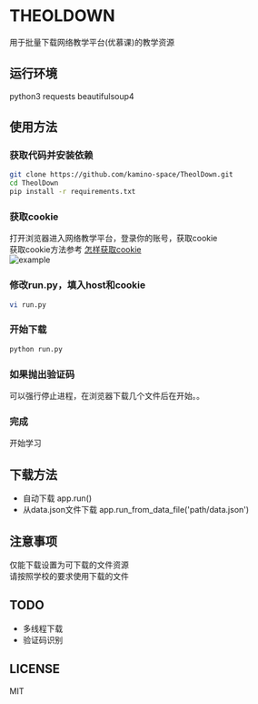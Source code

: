 # THEOLDOWN
用于批量下载网络教学平台(优慕课)的教学资源

## 运行环境
python3 requests beautifulsoup4

## 使用方法
### 获取代码并安装依赖
```bash
git clone https://github.com/kamino-space/TheolDown.git
cd TheolDown
pip install -r requirements.txt
```
### 获取cookie  
打开浏览器进入网络教学平台，登录你的账号，获取cookie  
获取cookie方法参考 [怎样获取cookie](https://jingyan.baidu.com/article/5d368d1ea6c6e33f60c057ef.html)  
![example](https://static.isdut.cn/ii/images/2019/05/20/70fbe1474a027cfc4b4cd096f7f402bb.png)  
### 修改run.py，填入host和cookie
```bash
vi run.py
```
### 开始下载
```bash
python run.py
```
### 如果抛出验证码  
可以强行停止进程，在浏览器下载几个文件后在开始。。  
### 完成  
开始学习  
## 下载方法
- 自动下载 app.run()
- 从data.json文件下载 app.run_from_data_file('path/data.json')

## 注意事项
仅能下载设置为可下载的文件资源  
请按照学校的要求使用下载的文件  

## TODO
- 多线程下载
- 验证码识别

## LICENSE
MIT